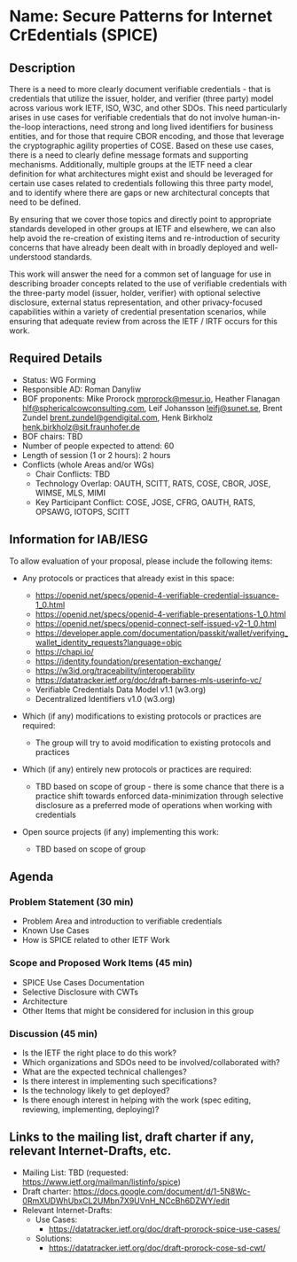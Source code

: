 # Name: Secure Patterns for Internet CrEdentials (SPICE)

## Description

There is a need to more clearly document verifiable credentials - that is credentials that utilize the issuer, holder, and verifier (three party) model across various work IETF, ISO, W3C, and other SDOs.  This need particularly arises in use cases for verifiable credentials that do not involve human-in-the-loop interactions, need strong and long lived identifiers for business entities, and for those that require CBOR encoding, and those that leverage the cryptographic agility properties of COSE. Based on these use cases, there is a need to clearly define message formats and supporting mechanisms.  Additionally, multiple groups at the IETF need a clear definition for what architectures might exist and should be leveraged for certain use cases related to credentials following this three party model, and to identify where there are gaps or new architectural concepts that need to be defined.

By ensuring that we cover those topics and directly point to appropriate standards developed in other groups at IETF and elsewhere, we can also help avoid the re-creation of existing items and re-introduction of security concerns that have already been dealt with in broadly deployed and well-understood standards. 

This work will answer the need for a common set of language for use in describing broader concepts related to the use of verifiable credentials with the three-party model (issuer, holder, verifier) with optional selective disclosure, external status representation, and other privacy-focused capabilities within a variety of credential presentation scenarios, while ensuring that adequate review from across the IETF / IRTF occurs for this work.

## Required Details

- Status: WG Forming
- Responsible AD: Roman Danyliw
- BOF proponents: Mike Prorock <mprorock@mesur.io>, Heather Flanagan <hlf@sphericalcowconsulting.com>, Leif Johansson <leifj@sunet.se>, Brent Zundel <brent.zundel@gendigital.com>, Henk Birkholz <henk.birkholz@sit.fraunhofer.de>
- BOF chairs: TBD
- Number of people expected to attend: 60
- Length of session (1 or 2 hours): 2 hours
- Conflicts (whole Areas and/or WGs)
  - Chair Conflicts: TBD
  - Technology Overlap: OAUTH, SCITT, RATS, COSE, CBOR, JOSE, WIMSE, MLS, MIMI
  - Key Participant Conflict: COSE, JOSE, CFRG, OAUTH, RATS, OPSAWG, IOTOPS, SCITT

## Information for IAB/IESG

To allow evaluation of your proposal, please include the following items:

- Any protocols or practices that already exist in this space:
  - https://openid.net/specs/openid-4-verifiable-credential-issuance-1_0.html
  - https://openid.net/specs/openid-4-verifiable-presentations-1_0.html
  - https://openid.net/specs/openid-connect-self-issued-v2-1_0.html
  - https://developer.apple.com/documentation/passkit/wallet/verifying_wallet_identity_requests?language=objc
  - https://chapi.io/ 
  - https://identity.foundation/presentation-exchange/ 
  - https://w3id.org/traceability/interoperability
  - https://datatracker.ietf.org/doc/draft-barnes-mls-userinfo-vc/  
  - Verifiable Credentials Data Model v1.1 (w3.org)
  - Decentralized Identifiers v1.0 (w3.org)

- Which (if any) modifications to existing protocols or practices are required:
  - The group will try to avoid modification to existing protocols and practices
- Which (if any) entirely new protocols or practices are required:
  - TBD based on scope of group - there is some chance that there is a practice shift towards enforced data-minimization through selective disclosure as a preferred mode of operations when working with credentials
- Open source projects (if any) implementing this work:
  - TBD based on scope of group

## Agenda

### Problem Statement (30 min)

- Problem Area and introduction to verifiable credentials
- Known Use Cases
- How is SPICE related to other IETF Work

### Scope and Proposed Work Items (45 min)

- SPICE Use Cases Documentation
- Selective Disclosure with CWTs
- Architecture
- Other Items that might be considered for inclusion in this group

### Discussion (45 min)

- Is the IETF the right place to do this work?
- Which organizations and SDOs need to be involved/collaborated with?
- What are the expected technical challenges?
- Is there interest in implementing such specifications?
- Is the technology likely to get deployed?
- Is there enough interest in helping with the work (spec editing, reviewing, implementing, deploying)?

## Links to the mailing list, draft charter if any, relevant Internet-Drafts, etc.

- Mailing List: TBD (requested: https://www.ietf.org/mailman/listinfo/spice)
- Draft charter: https://docs.google.com/document/d/1-5N8Wc-0RmXUDWhUbxCL2UMbn7X9UVnH_NCcBh6DZWY/edit 
- Relevant Internet-Drafts:
  - Use Cases:
    - https://datatracker.ietf.org/doc/draft-prorock-spice-use-cases/
  - Solutions:
    - https://datatracker.ietf.org/doc/draft-prorock-cose-sd-cwt/
